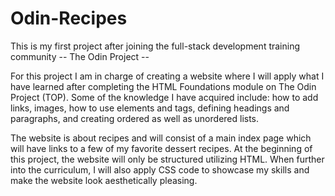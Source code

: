 # Odin-Recipes
This is my first project after joining the full-stack development training community -- The Odin Project --

For this project I am in charge of creating a website where I will apply what I have learned after completing the HTML Foundations module
on The Odin Project (TOP). Some of the knowledge I have acquired include: how to add links, images, how to use elements and tags, defining headings and paragraphs, and creating ordered as well as unordered lists. 

The website is about recipes and will consist of a main index page which will have links to a few of my favorite dessert recipes. At the beginning of this project, the website will only be structured utilizing HTML. When further into the curriculum, I will also apply CSS code to showcase my skills and make the website look aesthetically pleasing.
